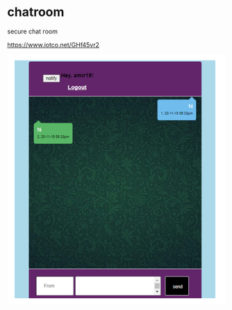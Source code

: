 # chatroom  

secure chat room  

https://www.iotco.net/GHf45vr2

![chat room](https://github.com/ataeiamirhosein/chatroom/blob/main/fig.png)  
